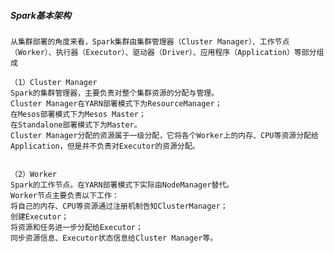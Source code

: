 

##### Spark基本架构
    从集群部署的角度来看，Spark集群由集群管理器（Cluster Manager）、工作节点（Worker）、执行器（Executor）、驱动器（Driver）、应用程序（Application）等部分组成
    
    （1）Cluster Manager
    Spark的集群管理器，主要负责对整个集群资源的分配与管理。
    Cluster Manager在YARN部署模式下为ResourceManager；
    在Mesos部署模式下为Mesos Master；
    在Standalone部署模式下为Master。
    Cluster Manager分配的资源属于一级分配，它将各个Worker上的内存、CPU等资源分配给Application，但是并不负责对Executor的资源分配。
    
    
    （2）Worker
    Spark的工作节点。在YARN部署模式下实际由NodeManager替代。
    Worker节点主要负责以下工作：
    将自己的内存、CPU等资源通过注册机制告知ClusterManager；
    创建Executor；
    将资源和任务进一步分配给Executor；
    同步资源信息、Executor状态信息给Cluster Manager等。
    
    